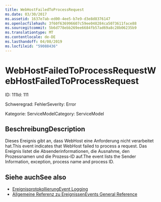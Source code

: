 ```yaml
---
title: WebHostFailedToProcessRequest
ms.date: 03/30/2017
ms.assetid: 1637e7ab-ed00-4ee5-b7e9-d3e8d8376147
ms.openlocfilehash: 3f60f636996607c59ee048284ca5073611face88
ms.sourcegitcommit: 5b6d778ebb269ee6684fb57ad69a8c28b06235b9
ms.translationtype: MT
ms.contentlocale: de-DE
ms.lasthandoff: 04/08/2019
ms.locfileid: "59088436"
---
```

# <a name="webhostfailedtoprocessrequest"></a><span data-ttu-id="e23b9-102">WebHostFailedToProcessRequest</span><span class="sxs-lookup"><span data-stu-id="e23b9-102">WebHostFailedToProcessRequest</span></span>
<span data-ttu-id="e23b9-103">ID: 111</span><span class="sxs-lookup"><span data-stu-id="e23b9-103">Id: 111</span></span>  
  
 <span data-ttu-id="e23b9-104">Schweregrad: Fehler</span><span class="sxs-lookup"><span data-stu-id="e23b9-104">Severity: Error</span></span>  
  
 <span data-ttu-id="e23b9-105">Kategorie: ServiceModel</span><span class="sxs-lookup"><span data-stu-id="e23b9-105">Category: ServiceModel</span></span>  
  
## <a name="description"></a><span data-ttu-id="e23b9-106">Beschreibung</span><span class="sxs-lookup"><span data-stu-id="e23b9-106">Description</span></span>  
 <span data-ttu-id="e23b9-107">Dieses Ereignis gibt an, dass WebHost eine Anforderung nicht verarbeitet hat.</span><span class="sxs-lookup"><span data-stu-id="e23b9-107">This event indicates that WebHost failed to process a request.</span></span> <span data-ttu-id="e23b9-108">Das Ereignis listet die Absenderinformationen, die Ausnahme, den Prozessnamen und die Prozess-ID auf.</span><span class="sxs-lookup"><span data-stu-id="e23b9-108">The event lists the Sender Information, exception, process name and process ID.</span></span>  
  
## <a name="see-also"></a><span data-ttu-id="e23b9-109">Siehe auch</span><span class="sxs-lookup"><span data-stu-id="e23b9-109">See also</span></span>

- [<span data-ttu-id="e23b9-110">Ereignisprotokollierung</span><span class="sxs-lookup"><span data-stu-id="e23b9-110">Event Logging</span></span>](../../../../../docs/framework/wcf/diagnostics/event-logging/index.md)
- [<span data-ttu-id="e23b9-111">Allgemeine Referenz zu Ereignissen</span><span class="sxs-lookup"><span data-stu-id="e23b9-111">Events General Reference</span></span>](../../../../../docs/framework/wcf/diagnostics/event-logging/events-general-reference.md)
